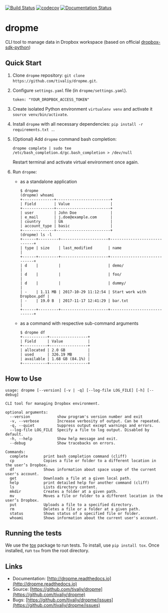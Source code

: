 [![Build Status](https://travis-ci.org/tivaliy/dropme.svg?branch=master)](https://travis-ci.org/tivaliy/dropme)
[![codecov](https://codecov.io/gh/tivaliy/dropme/branch/master/graph/badge.svg)](https://codecov.io/gh/tivaliy/dropme)
[![Documentation Status](https://readthedocs.org/projects/dropme/badge/?version=latest)](http://dropme.readthedocs.io/en/latest/?badge=latest)

# dropme
CLI tool to manage data in Dropbox workspace (based on official [dropbox-sdk-python](https://github.com/dropbox/dropbox-sdk-python))

## Quick Start
1. Clone `dropme` repository: `git clone https://github.com/tivaliy/dropme.git`.
2. Configure `settings.yaml` file (in `dropme/settings.yaml`).

    ```
    token: "YOUR_DROPBOX_ACCESS_TOKEN"
    ```

3. Create isolated Python environment `virtualenv venv` and activate it `source venv/bin/activate`.
4. Install `dropme` with all necessary dependencies: `pip install -r requirements.txt .`.
5. (Optional) Add `dropme` command bash completion:

    `dropme complete | sudo tee /etc/bash_completion.d/gc.bash_completion > /dev/null`

    Restart terminal and activate virtual environment once again.
6. Run `dropme`:

    * as a standalone application

        ```
        $ dropme
        (dropme) whoami
        +--------------+------------------------+
        | Field        | Value                  |
        +--------------+------------------------+
        | user         | John Doe               |
        | e_mail       | j.doe@example.com      |
        | country      | UA                     |
        | account_type | basic                  |
        +--------------+------------------------+
        (dropme) ls -l
        +------+---------+---------------------+-----------------------------+
        | type | size    | last_modified       | name                        |
        +------+---------+---------------------+-----------------------------+
        | d    |         |                     | demo/                       |
        | d    |         |                     | foo/                        |
        | d    |         |                     | dummy/                      |
        | -    | 1.11 MB | 2017-10-29 11:12:54 | Start work with Dropbox.pdf |
        | -    | 19.0 B  | 2017-11-17 12:41:29 | bar.txt                     |
        +------+---------+---------------------+-----------------------------+
        ```

    * as a command with respective sub-command arguments

        ```
        $ dropme df
        +-----------+-----------------+
        | Field     | Value           |
        +-----------+-----------------+
        | allocated | 2.0 GB          |
        | used      | 326.19 MB       |
        | available | 1.68 GB (84.1%) |
        +-----------+-----------------+
        ```

## How to Use

    usage: dropme [--version] [-v | -q] [--log-file LOG_FILE] [-h] [--debug]

    CLI tool for managing Dropbox environment.

    optional arguments:
      --version            show program's version number and exit
      -v, --verbose        Increase verbosity of output. Can be repeated.
      -q, --quiet          Suppress output except warnings and errors.
      --log-file LOG_FILE  Specify a file to log output. Disabled by default.
      -h, --help           Show help message and exit.
      --debug              Show tracebacks on errors.

    Commands:
      complete       print bash completion command (cliff)
      cp             Copies a file or folder to a different location in the user’s Dropbox.
      df             Shows information about space usage of the current user's account.
      get            Downloads a file at a given local path.
      help           print detailed help for another command (cliff)
      ls             Lists directory content.
      mkdir          Creates a folder at a given path.
      mv             Moves a file or folder to a different location in the user’s Dropbox.
      put            Uploads a file to a specified directory.
      rm             Deletes a file or a folder at a given path.
      status         Shows status of a specified file or folder.
      whoami         Shows information about the current user's account.

## Running the tests
We use the [tox](https://tox.readthedocs.org/) package to run tests. To install, use `pip install tox`.
Once installed, run `tox` from the root directory.

## Links

* Documentation: [http://dropme.readthedocs.io](http://dropme.readthedocs.io)
* Source: [https://github.com/tivaliy/dropme](https://github.com/tivaliy/dropme)
* Bugs: [https://github.com/tivaliy/dropme/issues](https://github.com/tivaliy/dropme/issues)
